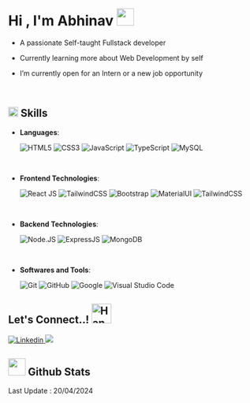 # <b align="center">Hi , I'm Abhinav </b><img src="https://media.giphy.com/media/hvRJCLFzcasrR4ia7z/giphy.gif" width="35">

- A passionate Self-taught Fullstack developer

- Currently learning more about Web Development by self

- I’m currently open for an Intern or a new job opportunity<!-- , this is [my resume](TODO) -->

<br>

## <img src="https://media2.giphy.com/media/QssGEmpkyEOhBCb7e1/giphy.gif" width ="20" alt="Angular Brackets gif"><b> Skills</b>

- **Languages**:

  ![HTML5](https://img.shields.io/badge/HTML5%20-%23E34F26.svg?style=for-the-badge&logo=html5&logoColor=white)
  ![CSS3](https://img.shields.io/badge/CSS%20-%231572B6.svg?style=for-the-badge&logo=css3&logoColor=white)
  ![JavaScript](https://img.shields.io/badge/JavaScript%20-%23F7DF1E.svg?style=for-the-badge&logo=javascript&logoColor=black)
  ![TypeScript](https://img.shields.io/badge/TypeScript-007ACC?style=for-the-badge&logo=typescript&logoColor=white)
  ![MySQL](https://img.shields.io/badge/MySQL-00000F?style=for-the-badge&logo=mysql&logoColor=white)

<br>

- **Frontend Technologies**:

  ![React JS](https://img.shields.io/badge/React-20232A?style=for-the-badge&logo=react&logoColor=61DAFB)
  ![TailwindCSS](https://img.shields.io/badge/Tailwind_CSS-38B2AC?style=for-the-badge&logo=tailwind-css&logoColor=white)
  ![Bootstrap](https://img.shields.io/badge/Bootstrap-563D7C?style=for-the-badge&logo=bootstrap&logoColor=white)
  ![MaterialUI](https://img.shields.io/badge/Material--UI-0081CB?style=for-the-badge&logo=mui&logoColor=white)
  ![TailwindCSS](https://img.shields.io/badge/shadcn%2Fui-D14836?style=for-the-badge&logo=shadcnui&logoColor=white&color=000
  )

 <br>

- **Backend Technologies**:
  
  ![Node.JS](https://img.shields.io/badge/Node.js-43853D?style=for-the-badge&logo=node.js&logoColor=white)
  ![ExpressJS](https://img.shields.io/badge/Express.js-404D59?style=for-the-badge&logo=express)
  ![MongoDB](https://img.shields.io/badge/MongoDB-4EA94B?style=for-the-badge&logo=mongodb&logoColor=white)

<br>

- **Softwares and Tools**:

  ![Git](https://img.shields.io/badge/git-%23F05033.svg?style=for-the-badge&logo=git&logoColor=white)
  ![GitHub](https://img.shields.io/badge/github-%23121011.svg?style=for-the-badge&logo=github&logoColor=white)
  ![Google](https://img.shields.io/badge/google-%234285F4.svg?style=for-the-badge&logo=google&logoColor=white)
  ![Visual Studio Code](https://img.shields.io/badge/Visual%20Studio%20Code-0078d7.svg?style=for-the-badge&logo=visual-studio-code&logoColor=white)



## <b> Let's Connect..!</b> <img src="https://media.giphy.com/media/v1.Y2lkPTc5MGI3NjExY3A1aXc2d3F3cG1qbGNrMWJ6OTNvbjQxc3NnOW5nd3dzbXBnY3J1aiZlcD12MV9pbnRlcm5hbF9naWZfYnlfaWQmY3Q9cw/HOHlAVsG7pKR6Q7W83/giphy.gif" width ="40" alt="Handshake">

<a href="https://www.linkedin.com/in/abhinav-k-397b66247/" target="_blank">
<img src="https://img.shields.io/badge/linkedin-%2300acee.svg?color=405DE6&style=for-the-badge&logo=linkedin&logoColor=white" alt="Linkedin"/>
</a>

<a href="mailto:abhinavnirmalyam@gmail.com" target="_blank">
<img src="https://img.shields.io/badge/Gmail-D14836?style=for-the-badge&logo=gmail&logoColor=white"/>
</a>

## <img src="https://media.giphy.com/media/iY8CRBdQXODJSCERIr/giphy.gif" width="35"><b> Github Stats </b>


Last Update : 20/04/2024
